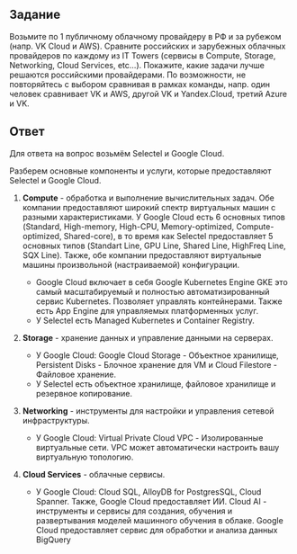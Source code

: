 ## Задание 
Возьмите по 1 публичному облачному провайдеру в РФ и за рубежом (напр. VK Cloud и AWS). Сравните российских и зарубежных облачных провайдеров по каждому из IT Towers (сервисы в Compute, Storage, Networking, Cloud Services, etc…). Покажите, какие задачи лучше решаются российскими провайдерами. По возможности, не повторяйтесь с выбором сравнивая в рамках команды, напр. один человек сравнивает VK и AWS, другой VK и Yandex.Cloud, третий Azure и VK.

## Ответ

Для ответа на вопрос возьмём Selectel и Google Cloud.

Разберем основные компоненты и услуги, которые предоставляют Selectel и Google Cloud.

1. __Compute__ - обработка и выполнение вычислительных задач.
   Обе компании предоставляют широкий спектр виртуальных машин с разными характеристиками. У Google Cloud есть 6 основных типов (Standard, High-memory, High-CPU, Memory-optimized, Compute-optimized, Shared-core), в то время как Selectel предоставляет 5  основных типов (Standart Line, GPU Line, Shared Line, HighFreq Line, SQX Line). Также, обе компании предоставляют виртуальные машины произвольной (настраиваемой) конфигурации.
   - Google Cloud включает в себя Google Kubernetes Engine GKE это самый масштабируемый и полностью автоматизированный сервис Kubernetes. Позволяет управлять контейнерами. Также есть App Engine для управляемых платформенных услуг.
   - У Selectel есть Managed Kubernetes и Container Registry.

2. __Storage__ - хранение данных и управление данными на серверах.
   - У Google Cloud: Google Cloud Storage - Объектное хранилище, Persistent Disks - Блочное хранение для VM и Cloud Filestore - Файловое хранение.
   - У Selectel есть объектное хранилище, файловое хранилище и резервное копирование.

4. __Networking__ - инструменты для настройки и управления сетевой инфраструктуры.
   - У Google Cloud: Virtual Private Cloud VPC - Изолированные виртуальные сети. VPC может автоматически настроить вашу виртуальную топологию.

5. __Cloud Services__ - облачные сервисы.
   - У Google Cloud: Cloud SQL, AlloyDB for PostgresSQL, Cloud Spanner. Также, Google Cloud предоставляет ИИ. Cloud AI - инструменты и сервисы для создания, обучения и развертывания моделей машинного обучения в облаке. Google Cloud предоставляет сервис для обработки и анализа данных BigQuery
